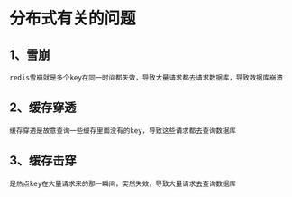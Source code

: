 # 分布式有关的问题

## 1、雪崩

    redis雪崩就是多个key在同一时间都失效，导致大量请求都去请求数据库，导致数据库崩溃

## 2、缓存穿透

    缓存穿透是故意查询一些缓存里面没有的key，导致这些请求都去查询数据库

## 3、缓存击穿

    是热点key在大量请求来的那一瞬间，突然失效，导致大量请求去查询数据库